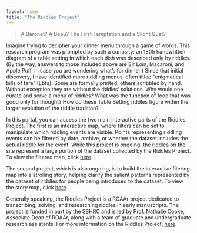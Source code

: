 ```yaml
---
layout: home
title: "The Riddles Project"
---
```


> A Baronet? A Beau? The First Temptation and a Slight Gust?


Imagine trying to decipher your dinner menu through a game of words. This research program was prompted by such a curiosity: an 1805 handwritten diagram of a table setting in which each dish was described only by riddles. (By the way, answers to those included above are Sir Loin, Macaroni, and Apple Puff, in case you are wondering what’s for dinner.) Since that initial discovery, I have identified more riddling menus, often titled “enigmatical bills of fare” (Ebfs). Some are formally printed, others scribbled by hand. Without exception they are without the riddles’ solutions. Why would one curate and serve a menu of riddles? What was the function of food that was good only for thought? How do these Table Setting riddles figure within the larger evolution of the riddle tradition?

In this portal, you can access the two main interactive parts of the Riddles Project. The first is an interactive map, where filters can be set to manipulate which riddling events are visible. Points representing riddling events can be filtered by date, archive, or whether the dataset includes the actual riddle for the event. While this project is ongoing, the riddles on the site represent a large portion of the dataset collected by the Riddles Project. To view the filtered map, click [here](https://riddlesproject.github.io/filters).

The second project, which is also ongoing, is to build the interactive fitering map into a strolling story, helping clarify the salient patterns represented by the dataset of riddles for people being introduced to the dataset. To view the story map, click [here](https://riddlesproject.github.io/story).

Generally speaking, the Riddles Project is a ROAAr project dedicated to transcribing, solving, and researching riddles in early manuscripts. The project is funded in part by the SSHRC and is led by Prof. Nathalie Cooke, Associate Dean of ROAAr, along with a team of graduate and undergraduate research assistants. For more information on the Riddles Project, [here](https://news.library.mcgill.ca/tag/timeless-riddles/).
